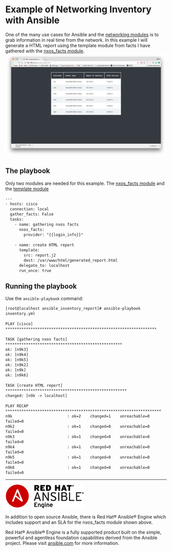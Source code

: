# Example of Networking Inventory with Ansible
One of the many use cases for Ansible and the [networking modules](http://docs.ansible.com/ansible/latest/list_of_network_modules.html) is to grab information in real time from the network.  In this example I will generate a HTML report using the template module from facts I have gathered with the [nxos_facts module](http://docs.ansible.com/ansible/latest/nxos_facts_module.html).
![HTML report generated by template module](htmlreport.png)

## The playbook

Only two modules are needed for this example.  The [nxos_facts module](http://docs.ansible.com/ansible/latest/nxos_facts_module.html) and the [template module](http://docs.ansible.com/ansible/latest/template_module.html)
```
---
- hosts: cisco
  connection: local
  gather_facts: False
  tasks:
    - name: gathering nxos facts
      nxos_facts:
        provider: "{{login_info}}"

    - name: create HTML report
      template:
        src: report.j2
        dest: /var/www/html/generated_report.html
      delegate_to: localhost
      run_once: true
```

## Running the playbook

Use the `ansible-playbook` command:
```
[root@localhost ansible_inventory_report]# ansible-playbook inventory.yml

PLAY [cisco] ******************************************************************

TASK [gathering nxos facts] ***************************************************
ok: [n9k3]
ok: [n9k4]
ok: [n9k5]
ok: [n9k2]
ok: [n9k]
ok: [n9k6]

TASK [create HTML report] *****************************************************
changed: [n9k -> localhost]

PLAY RECAP ********************************************************************
n9k                        : ok=2    changed=1    unreachable=0    failed=0
n9k2                       : ok=1    changed=0    unreachable=0    failed=0
n9k3                       : ok=1    changed=0    unreachable=0    failed=0
n9k4                       : ok=1    changed=0    unreachable=0    failed=0
n9k5                       : ok=1    changed=0    unreachable=0    failed=0
n9k6                       : ok=1    changed=0    unreachable=0    failed=0
```

---
![Ansible Red Hat Engine](ansible-engine-small.png)

In addition to open source Ansible, there is Red Hat® Ansible® Engine which includes support and an SLA for the nxos_facts module shown above.

Red Hat® Ansible® Engine is a fully supported product built on the simple, powerful and agentless foundation capabilities derived from the Ansible project.  Please visit [ansible.com](https://www.ansible.com/ansible-engine) for more information.
